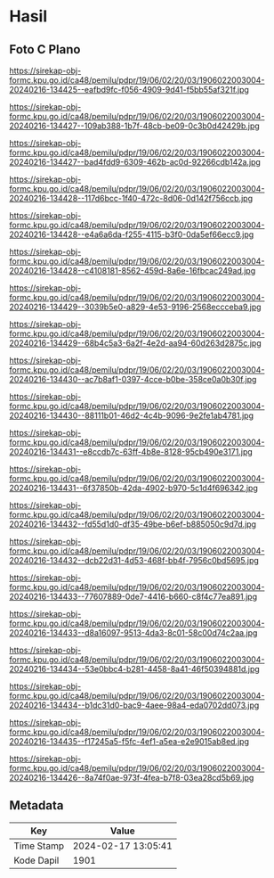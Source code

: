 # Hasil

## Foto C Plano

https://sirekap-obj-formc.kpu.go.id/ca48/pemilu/pdpr/19/06/02/20/03/1906022003004-20240216-134425--eafbd9fc-f056-4909-9d41-f5bb55af321f.jpg

https://sirekap-obj-formc.kpu.go.id/ca48/pemilu/pdpr/19/06/02/20/03/1906022003004-20240216-134427--109ab388-1b7f-48cb-be09-0c3b0d42429b.jpg

https://sirekap-obj-formc.kpu.go.id/ca48/pemilu/pdpr/19/06/02/20/03/1906022003004-20240216-134427--bad4fdd9-6309-462b-ac0d-92266cdb142a.jpg

https://sirekap-obj-formc.kpu.go.id/ca48/pemilu/pdpr/19/06/02/20/03/1906022003004-20240216-134428--117d6bcc-1f40-472c-8d06-0d142f756ccb.jpg

https://sirekap-obj-formc.kpu.go.id/ca48/pemilu/pdpr/19/06/02/20/03/1906022003004-20240216-134428--e4a6a6da-f255-4115-b3f0-0da5ef66ecc9.jpg

https://sirekap-obj-formc.kpu.go.id/ca48/pemilu/pdpr/19/06/02/20/03/1906022003004-20240216-134428--c4108181-8562-459d-8a6e-16fbcac249ad.jpg

https://sirekap-obj-formc.kpu.go.id/ca48/pemilu/pdpr/19/06/02/20/03/1906022003004-20240216-134429--3039b5e0-a829-4e53-9196-2568eccceba9.jpg

https://sirekap-obj-formc.kpu.go.id/ca48/pemilu/pdpr/19/06/02/20/03/1906022003004-20240216-134429--68b4c5a3-6a2f-4e2d-aa94-60d263d2875c.jpg

https://sirekap-obj-formc.kpu.go.id/ca48/pemilu/pdpr/19/06/02/20/03/1906022003004-20240216-134430--ac7b8af1-0397-4cce-b0be-358ce0a0b30f.jpg

https://sirekap-obj-formc.kpu.go.id/ca48/pemilu/pdpr/19/06/02/20/03/1906022003004-20240216-134430--88111b01-46d2-4c4b-9096-9e2fe1ab4781.jpg

https://sirekap-obj-formc.kpu.go.id/ca48/pemilu/pdpr/19/06/02/20/03/1906022003004-20240216-134431--e8ccdb7c-63ff-4b8e-8128-95cb490e3171.jpg

https://sirekap-obj-formc.kpu.go.id/ca48/pemilu/pdpr/19/06/02/20/03/1906022003004-20240216-134431--6f37850b-42da-4902-b970-5c1d4f696342.jpg

https://sirekap-obj-formc.kpu.go.id/ca48/pemilu/pdpr/19/06/02/20/03/1906022003004-20240216-134432--fd55d1d0-df35-49be-b6ef-b885050c9d7d.jpg

https://sirekap-obj-formc.kpu.go.id/ca48/pemilu/pdpr/19/06/02/20/03/1906022003004-20240216-134432--dcb22d31-4d53-468f-bb4f-7956c0bd5695.jpg

https://sirekap-obj-formc.kpu.go.id/ca48/pemilu/pdpr/19/06/02/20/03/1906022003004-20240216-134433--77607889-0de7-4416-b660-c8f4c77ea891.jpg

https://sirekap-obj-formc.kpu.go.id/ca48/pemilu/pdpr/19/06/02/20/03/1906022003004-20240216-134433--d8a16097-9513-4da3-8c01-58c00d74c2aa.jpg

https://sirekap-obj-formc.kpu.go.id/ca48/pemilu/pdpr/19/06/02/20/03/1906022003004-20240216-134434--53e0bbc4-b281-4458-8a41-46f50394881d.jpg

https://sirekap-obj-formc.kpu.go.id/ca48/pemilu/pdpr/19/06/02/20/03/1906022003004-20240216-134434--b1dc31d0-bac9-4aee-98a4-eda0702dd073.jpg

https://sirekap-obj-formc.kpu.go.id/ca48/pemilu/pdpr/19/06/02/20/03/1906022003004-20240216-134435--f17245a5-f5fc-4ef1-a5ea-e2e9015ab8ed.jpg

https://sirekap-obj-formc.kpu.go.id/ca48/pemilu/pdpr/19/06/02/20/03/1906022003004-20240216-134426--8a74f0ae-973f-4fea-b7f8-03ea28cd5b69.jpg


## Metadata

| Key        | Value               |
| ---------- | ------------------- |
| Time Stamp | 2024-02-17 13:05:41 |
| Kode Dapil | 1901                |



